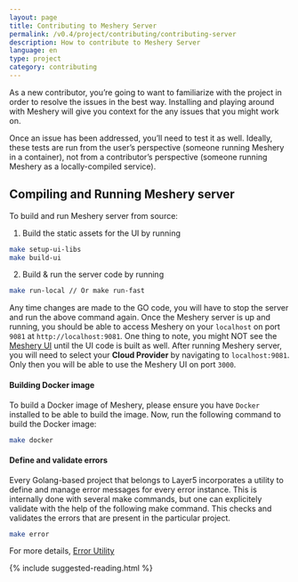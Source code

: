 ```yaml
---
layout: page
title: Contributing to Meshery Server
permalink: /v0.4/project/contributing/contributing-server
description: How to contribute to Meshery Server
language: en
type: project
category: contributing
---
```


As a new contributor, you’re going to want to familiarize with the project in order to resolve the issues in the best way. Installing and playing around with Meshery will give you context for the any issues that you might work on.

Once an issue has been addressed, you’ll need to test it as well. Ideally, these tests are run from the user’s perspective (someone running Meshery in a container), not from a contributor’s perspective (someone running Meshery as a locally-compiled service).

## Compiling and Running Meshery server

To build and run Meshery server from source:

1. Build the static assets for the UI by running

```sh
make setup-ui-libs
make build-ui
```

2. Build & run the server code by running

```sh
make run-local // Or make run-fast
```

Any time changes are made to the GO code, you will have to stop the server and run the above command again.
Once the Meshery server is up and running, you should be able to access Meshery on your `localhost` on port `9081` at `http://localhost:9081`. One thing to note, you might NOT see the [Meshery UI](#contributing-ui) until the UI code is built as well.
After running Meshery server, you will need to select your **Cloud Provider** by navigating to `localhost:9081`. Only then you will be able to use the Meshery UI on port `3000`.

#### Building Docker image

To build a Docker image of Meshery, please ensure you have `Docker` installed to be able to build the image. Now, run the following command to build the Docker image:

```sh
make docker
```

#### Define and validate errors

Every Golang-based project that belongs to Layer5 incorporates a utility to define and manage error messages for every error instance. This is internally done with several make commands, but one can explicitely validate with the help of the following make command. This checks and validates the errors that are present in the particular project.

```sh
make error
```

For more details, <a href="{{ site.baseurl }}/project/contributing-error">Error Utility</a>

{% include suggested-reading.html %}
